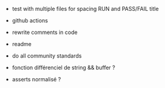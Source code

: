 - test with multiple files for spacing RUN and PASS/FAIL title
- github actions

- rewrite comments in code
- readme
- do all community standards

- fonction différenciel de string && buffer ?
- asserts normalisé ?
